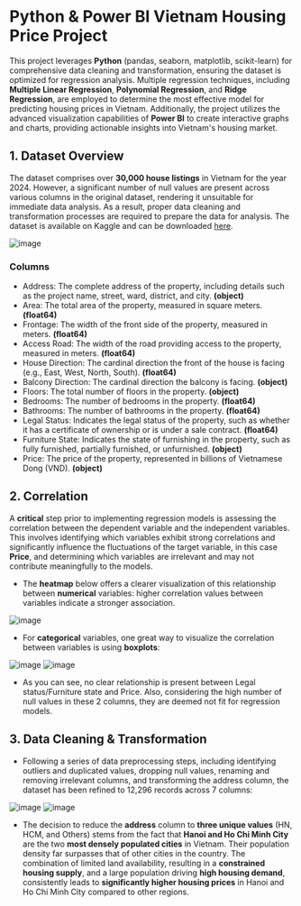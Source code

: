 # Python & Power BI Vietnam Housing Price Project
This project leverages **Python** (pandas, seaborn, matplotlib, scikit-learn) for comprehensive data cleaning and transformation, ensuring the dataset is optimized for regression analysis. Multiple regression techniques, including **Multiple Linear Regression**, **Polynomial Regression**, and **Ridge Regression**, are employed to determine the most effective model for predicting housing prices in Vietnam. Additionally, the project utilizes the advanced visualization capabilities of **Power BI** to create interactive graphs and charts, providing actionable insights into Vietnam's housing market.

## 1. Dataset Overview
The dataset comprises over **30,000 house listings** in Vietnam for the year 2024. However, a significant number of null values are present across various columns in the original dataset, rendering it unsuitable for immediate data analysis. As a result, proper data cleaning and transformation processes are required to prepare the data for analysis. The dataset is available on Kaggle and can be downloaded [here](https://www.kaggle.com/datasets/nguyentiennhan/vietnam-housing-dataset-2024).

![image](https://github.com/user-attachments/assets/bf175278-6cf4-4fa6-b22e-e4472f469d87)

### Columns
- Address: The complete address of the property, including details such as the project name, street, ward, district, and city. **(object)**
- Area: The total area of the property, measured in square meters. **(float64)**
- Frontage: The width of the front side of the property, measured in meters. **(float64)**
- Access Road: The width of the road providing access to the property, measured in meters. **(float64)**
- House Direction: The cardinal direction the front of the house is facing (e.g., East, West, North, South). **(float64)**
- Balcony Direction: The cardinal direction the balcony is facing. **(object)**
- Floors: The total number of floors in the property. **(object)**
- Bedrooms: The number of bedrooms in the property. **(float64)**
- Bathrooms: The number of bathrooms in the property. **(float64)**
- Legal Status: Indicates the legal status of the property, such as whether it has a certificate of ownership or is under a sale contract. **(float64)**
- Furniture State: Indicates the state of furnishing in the property, such as fully furnished, partially furnished, or unfurnished. **(object)**
- Price: The price of the property, represented in billions of Vietnamese Dong (VND). **(object)**

## 2. Correlation
A **critical** step prior to implementing regression models is assessing the correlation between the dependent variable and the independent variables. This involves identifying which variables exhibit strong correlations and significantly influence the fluctuations of the target variable, in this case **Price**, and determining which variables are irrelevant and may not contribute meaningfully to the models. 

- The **heatmap** below offers a clearer visualization of this relationship between **numerical** variables: higher correlation values between variables indicate a stronger association.

![image](https://github.com/user-attachments/assets/65fc9399-8c86-4465-af76-fee546fb4b04)

- For **categorical** variables, one great way to visualize the correlation between variables is using **boxplots**:

![image](https://github.com/user-attachments/assets/8c60d564-0f2f-44fc-b369-b6b7dbb5da10)
![image](https://github.com/user-attachments/assets/398135a0-02e3-45c4-ad6e-97876075a629)

- As you can see, no clear relationship is present between Legal status/Furniture state and Price. Also, considering the high number of null values in these 2 columns, they are deemed not fit for regression models.

## 3. Data Cleaning & Transformation
- Following a series of data preprocessing steps, including identifying outliers and duplicated values, dropping null values, renaming and removing irrelevant columns, and transforming the address column, the dataset has been refined to 12,296 records across 7 columns:

![image](https://github.com/user-attachments/assets/ed520483-7905-4f1e-9c0f-57056a9da4f0)
![image](https://github.com/user-attachments/assets/f4660a0b-3785-4799-bb7b-91aeb8959147)

- The decision to reduce the **address** column to **three unique values** (HN, HCM, and Others) stems from the fact that **Hanoi and Ho Chi Minh City** are the two **most densely populated cities** in Vietnam. Their population density far surpasses that of other cities in the country. The combination of limited land availability, resulting in a **constrained housing supply**, and a large population driving **high housing demand**, consistently leads to **significantly higher housing prices** in Hanoi and Ho Chi Minh City compared to other regions.


